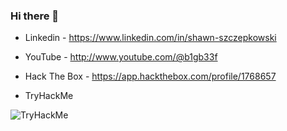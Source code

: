 ### Hi there 👋

-	Linkedin - https://www.linkedin.com/in/shawn-szczepkowski

-	YouTube - http://www.youtube.com/@b1gb33f

-	Hack The Box - https://app.hackthebox.com/profile/1768657

-	TryHackMe
<img src="https://tryhackme-badges.s3.amazonaws.com/b1gb33f.png" alt="TryHackMe">








 










